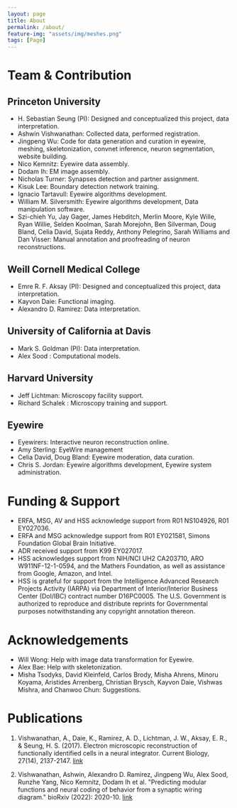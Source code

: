 ```yaml
---
layout: page
title: About
permalink: /about/
feature-img: "assets/img/meshes.png"
tags: [Page]
---
```


# Team & Contribution

## Princeton University
- H. Sebastian Seung (PI): Designed and conceptualized this project, data interpretation.
- Ashwin Vishwanathan: Collected data, performed registration. 
- Jingpeng Wu: Code for data generation and curation in eyewire, meshing, skeletonization, convnet inference, neuron segmentation, website building.
- Nico Kemnitz: Eyewire data assembly. 
- Dodam Ih: EM image assembly. 
- Nicholas Turner: Synapses detection and partner assignment. 
- Kisuk Lee: Boundary detection network training. 
- Ignacio Tartavull: Eyewire algorithms development. 
- William M. Silversmith: Eyewire algorithms development, Data manipulation software. 
- Szi-chieh Yu, Jay Gager, James Hebditch, Merlin Moore, Kyle Wille, Ryan Willie, Selden Koolman, Sarah Morejohn, Ben Silverman, Doug Bland, Celia David, Sujata Reddy, Anthony Pelegrino, Sarah Williams and Dan Visser: Manual annotation and proofreading of neuron reconstructions. 

## Weill Cornell Medical College
- Emre R. F. Aksay (PI): Designed and conceptualized this project, data interpretation. 
- Kayvon Daie: Functional imaging.
- Alexandro D. Ramirez: Data interpretation.

## University of California at Davis
- Mark S. Goldman (PI): Data interpretation. 
- Alex Sood : Computational models.

## Harvard University
- Jeff Lichtman: Microscopy facility support.
- Richard Schalek : Microscopy training and support.

## Eyewire
- Eyewirers: Interactive neuron reconstruction online.
- Amy Sterling: EyeWire management
- Celia David, Doug Bland: Eyewire moderation, data curation.
- Chris S. Jordan: Eyewire algorithms development, Eyewire system administration. 

# Funding & Support
- ERFA, MSG, AV and HSS acknowledge support from R01 NS104926, R01 EY027036. 
- ERFA and MSG acknowledge support from R01 EY021581, Simons Foundation Global Brain Initiative. 
- ADR received support from K99 EY027017. 
- HSS acknowledges support from NIH/NCI UH2 CA203710, ARO W911NF-12-1-0594, and the Mathers Foundation, as well as assistance from Google, Amazon, and Intel. 
- HSS is grateful for support from the Intelligence Advanced Research Projects Activity (IARPA) via Department of Interior/Interior Business Center (DoI/IBC) contract number D16PC0005. The U.S. Government is authorized to reproduce and distribute reprints for Governmental purposes notwithstanding any copyright annotation thereon.

# Acknowledgements
- Will Wong: Help with image data transformation for Eyewire.
- Alex Bae: Help with skeletonization. 
- Misha Tsodyks, David Kleinfeld, Carlos Brody, Misha Ahrens, Minoru Koyama, Aristides Arrenberg, Christian Brysch, Kayvon Daie, Vishwas Mishra, and Chanwoo Chun: Suggestions. 

# Publications

1. Vishwanathan, A., Daie, K., Ramirez, A. D., Lichtman, J. W., Aksay, E. R., & Seung, H. S. (2017). Electron microscopic reconstruction of functionally identified cells in a neural integrator. Current Biology, 27(14), 2137-2147. [link](https://www.sciencedirect.com/science/article/pii/S0960982217307303)

2. Vishwanathan, Ashwin, Alexandro D. Ramirez, Jingpeng Wu, Alex Sood, Runzhe Yang, Nico Kemnitz, Dodam Ih et al. "Predicting modular functions and neural coding of behavior from a synaptic wiring diagram." bioRxiv (2022): 2020-10. [link](https://www.biorxiv.org/content/10.1101/2020.10.28.359620v3.abstract)
